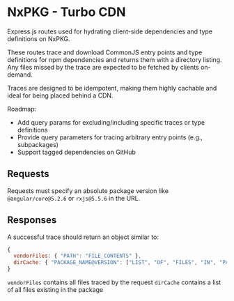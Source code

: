 # NxPKG - Turbo CDN

Express.js routes used for hydrating client-side dependencies and type
definitions on NxPKG.

These routes trace and download CommonJS entry points and type definitions for
npm dependencies and returns them with a directory listing. Any files missed by
the trace are expected to be fetched by clients on-demand.

Traces are designed to be idempotent, making them highly cachable and ideal for
being placed behind a CDN.

Roadmap:

- Add query params for excluding/including specific traces or type definitions
- Provide query parameters for tracing arbitrary entry points (e.g., subpackages)
- Support tagged dependencies on GitHub

## Requests

Requests must specify an absolute package version like `@angular/core@5.2.6` or
`rxjs@5.5.6` in the URL.

## Responses

A successful trace should return an object similar to:

```js
{
  vendorFiles: { "PATH": "FILE_CONTENTS" },
  dirCache: { "PACKAGE_NAME@VERSION": ["LIST", "OF", "FILES", "IN", "PACKAGE"] }
}
```

`vendorFiles` contains all files traced by the request
`dirCache` contains a list of all files existing in the package
